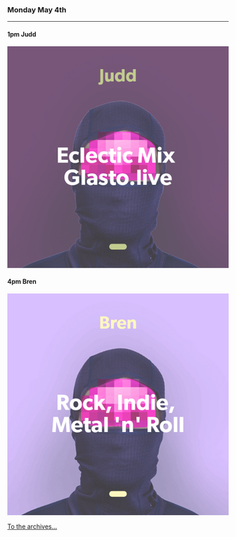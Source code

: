### Monday May 4th
---

#### 1pm Judd
![cover art](assets/owner/images/20200504-1pm.jpeg)

#### 4pm Bren
![cover art](assets/owner/images/20200504-4pm.jpeg)

[To the archives...](archive.html)
